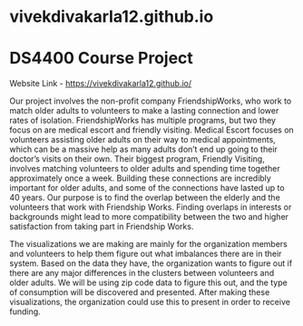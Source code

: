# vivekdivakarla12.github.io

# DS4400 Course Project

Website Link - https://vivekdivakarla12.github.io/

Our project involves the non-profit company FriendshipWorks, who work to match older adults to volunteers to make a lasting connection and lower rates of isolation. FriendshipWorks has multiple programs, but two they focus on are medical escort and friendly visiting. Medical Escort focuses on volunteers assisting older adults on their way to medical appointments, which can be a massive help as many adults don’t end up going to their doctor’s visits on their own. Their biggest program, Friendly Visiting, involves matching volunteers to older adults and spending time together approximately once a week. Building these connections are incredibly important for older adults, and some of the connections have lasted up to 40 years. Our purpose is to find the overlap between the elderly and the volunteers that work with Friendship Works. Finding overlaps in interests or backgrounds might lead to more compatibility between the two and higher satisfaction from taking part in Friendship Works.

The visualizations we are making are mainly for the organization members and volunteers to help them figure out what imbalances there are in their system. Based on the data they have, the organization wants to figure out if there are any major differences in the clusters between volunteers and older adults. We will be using zip code data to figure this out, and the type of consumption will be discovered and presented. After making these visualizations, the organization could use this to present in order to receive funding.
